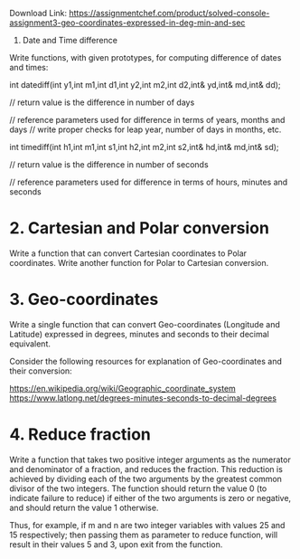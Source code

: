 Download Link: https://assignmentchef.com/product/solved-console-assignment3-geo-coordinates-expressed-in-deg-min-and-sec
<br>



1.  Date and Time difference

Write functions, with given prototypes, for computing difference of dates and times:

int datediff(int y1,int m1,int d1,int y2,int m2,int d2,int&amp; yd,int&amp; md,int&amp; dd);

// return value is the difference in number of days

// reference parameters used for difference in terms of years, months and days  // write proper checks for leap year, number of days in months, etc.

int timediff(int h1,int m1,int s1,int h2,int m2,int s2,int&amp; hd,int&amp; md,int&amp; sd);

// return value is the difference in number of seconds

// reference parameters used for difference in terms of hours, minutes and seconds

<h1>2.  Cartesian and Polar conversion</h1>

Write a function that can convert Cartesian coordinates to Polar coordinates. Write another function for Polar to Cartesian conversion.

<h1>3.  Geo-coordinates</h1>

Write a single function that can convert Geo-coordinates (Longitude and Latitude) expressed in degrees, minutes and seconds to their decimal equivalent.

Consider the following resources for explanation of Geo-coordinates and their conversion:

<a href="https://en.wikipedia.org/wiki/Geographic_coordinate_system">https://en.wikipedia.org/wiki/Geographic_coordinate_system</a> <a href="https://www.latlong.net/degrees-minutes-seconds-to-decimal-degrees">https://www.latlong.net/degrees-minutes-seconds-to-decimal-degrees</a>

<h1>4.  Reduce fraction</h1>

Write a function that takes two positive integer arguments as the numerator and denominator of a fraction, and reduces the fraction.  This reduction is achieved by dividing each of the two arguments by the greatest common divisor of the two integers.  The function should return the value 0 (to indicate failure to reduce) if either of the two arguments is zero or negative, and should return the value  1 otherwise.

Thus, for example, if  m  and   n are two integer variables with values 25 and 15 respectively; then passing them as parameter to reduce function, will result in their values 5 and 3, upon exit from the function.
